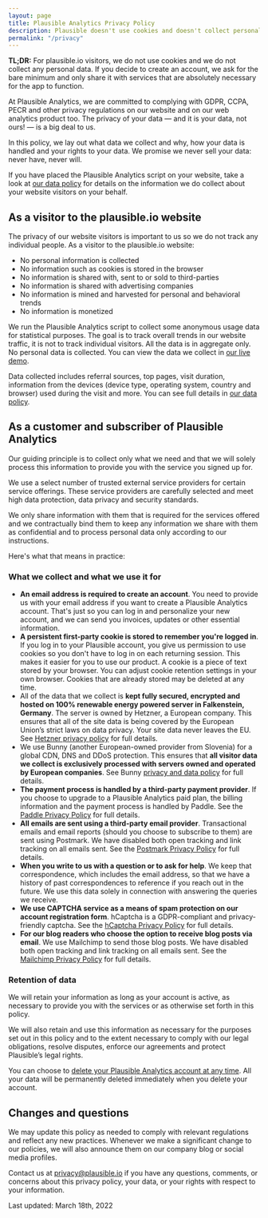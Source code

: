 ```yaml
---
layout: page
title: Plausible Analytics Privacy Policy
description: Plausible doesn't use cookies and doesn't collect personal data. Your data is your data, period.
permalink: "/privacy"
---
```


**TL;DR:** For plausible.io visitors, we do not use cookies and we do not collect any personal data. If you decide to create an account, we ask for the bare minimum and only share it with services that are absolutely necessary for the app to function.

At Plausible Analytics, we are committed to complying with GDPR, CCPA, PECR and other privacy regulations on our website and on our web analytics product too. The privacy of your data — and it is your data, not ours! — is a big deal to us. 

In this policy, we lay out what data we collect and why, how your data is handled and your rights to your data. We promise we never sell your data: never have, never will.

If you have placed the Plausible Analytics script on your website, take a look at [our data policy](https://plausible.io/data-policy) for details on the information we do collect about your website visitors on your behalf.

## As a visitor to the plausible.io website

The privacy of our website visitors is important to us so we do not track any individual people. As a visitor to the plausible.io website:

- No personal information is collected
- No information such as cookies is stored in the browser
- No information is shared with, sent to or sold to third-parties
- No information is shared with advertising companies
- No information is mined and harvested for personal and behavioral trends
- No information is monetized

We run the Plausible Analytics script to collect some anonymous usage data for statistical purposes. The goal is to track overall trends in our website traffic, it is not to track individual visitors. All the data is in aggregate only. No personal data is collected. You can view the data we collect in [our live demo](https://plausible.io/plausible.io).

Data collected includes referral sources, top pages, visit duration, information from the devices (device type, operating system, country and browser) used during the visit and more. You can see full details in [our data policy](https://plausible.io/data-policy).

## As a customer and subscriber of Plausible Analytics

Our guiding principle is to collect only what we need and that we will solely process this information to provide you with the service you signed up for. 

We use a select number of trusted external service providers for certain service offerings. These service providers are carefully selected and meet high data protection, data privacy and security standards. 

We only share information with them that is required for the services offered and we contractually bind them to keep any information we share with them as confidential and to process personal data only according to our instructions.

Here's what that means in practice:

### What we collect and what we use it for

- **An email address is required to create an account**. You need to provide us with your email address if you want to create a Plausible Analytics account. That's just so you can log in and personalize your new account, and we can send you invoices, updates or other essential information. 
- **A persistent first-party cookie is stored to remember you're logged in**. If you log in to your Plausible account, you give us permission to use cookies so you don't have to log in on each returning session. This makes it easier for you to use our product. A cookie is a piece of text stored by your browser. You can adjust cookie retention settings in your own browser. Cookies that are already stored may be deleted at any time.
- All of the data that we collect is **kept fully secured, encrypted and hosted on 100% renewable energy powered server in Falkenstein, Germany**. The server is owned by Hetzner, a European company. This ensures that all of the site data is being covered by the European Union’s strict laws on data privacy. Your site data never leaves the EU. See [Hetzner privacy policy](https://www.hetzner.com/legal/privacy-policy) for full details.
- We use Bunny (another European-owned provider from Slovenia) for a global CDN, DNS and DDoS protection. This ensures that **all visitor data we collect is exclusively processed with servers owned and operated by European companies**. See Bunny [privacy and data policy](https://bunny.net/privacy) for full details.
- **The payment process is handled by a third-party payment provider**. If you choose to upgrade to a Plausible Analytics paid plan, the billing information and the payment process is handled by Paddle. See the [Paddle Privacy Policy](https://paddle.com/privacy-buyers/) for full details.
- **All emails are sent using a third-party email provider**. Transactional emails and email reports (should you choose to subscribe to them) are sent using Postmark. We have disabled both open tracking and link tracking on all emails sent. See the [Postmark Privacy Policy](https://postmarkapp.com/eu-privacy) for full details.
- **When you write to us with a question or to ask for help**. We keep that correspondence, which includes the email address, so that we have a history of past correspondences to reference if you reach out in the future. We use this data solely in connection with answering the queries we receive.
- **We use CAPTCHA service as a means of spam protection on our account registration form**. hCaptcha is a GDPR-compliant and privacy-friendly captcha. See the [hCaptcha Privacy Policy](https://www.hcaptcha.com/privacy) for full details.
- **For our blog readers who choose the option to receive blog posts via email**. We use Mailchimp to send those blog posts. We have disabled both open tracking and link tracking on all emails sent. See the [Mailchimp Privacy Policy](https://mailchimp.com/legal/privacy/) for full details.

### Retention of data

We will retain your information as long as your account is active, as necessary to provide you with the services or as otherwise set forth in this policy. 

We will also retain and use this information as necessary for the purposes set out in this policy and to the extent necessary to comply with our legal obligations, resolve disputes, enforce our agreements and protect Plausible’s legal rights.

You can choose to [delete your Plausible Analytics account at any time](https://plausible.io/docs/delete-account). All your data will be permanently deleted immediately when you delete your account.

## Changes and questions

We may update this policy as needed to comply with relevant regulations and reflect any new practices. Whenever we make a significant change to our policies, we will also announce them on our company blog or social media profiles.

Contact us at [privacy@plausible.io](mailto:privacy@plausible.io) if you have any questions, comments, or concerns about this privacy policy, your data, or your rights with respect to your information.

Last updated: March 18th, 2022
